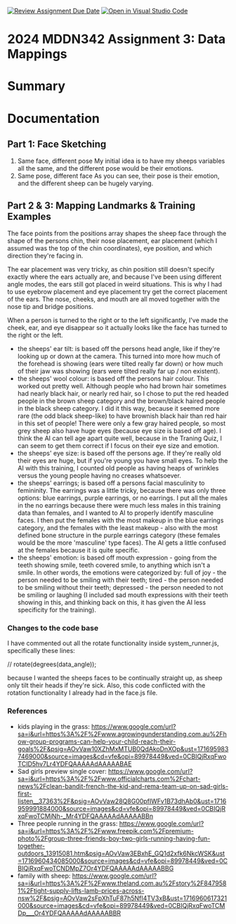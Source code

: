 [![Review Assignment Due Date](https://classroom.github.com/assets/deadline-readme-button-24ddc0f5d75046c5622901739e7c5dd533143b0c8e959d652212380cedb1ea36.svg)](https://classroom.github.com/a/HpplOQZx)
[![Open in Visual Studio Code](https://classroom.github.com/assets/open-in-vscode-718a45dd9cf7e7f842a935f5ebbe5719a5e09af4491e668f4dbf3b35d5cca122.svg)](https://classroom.github.com/online_ide?assignment_repo_id=15016911&assignment_repo_type=AssignmentRepo)
# 2024 MDDN342 Assignment 3: Data Mappings

# Summary 

# Documentation
## Part 1: Face Sketching
1. Same face, different pose
My initial idea is to have my sheeps variables all the same, and the different pose would be their emotions.
2. Same pose, different face
As you can see, their pose is their emotion, and the different sheep can be hugely varying. 

## Part 2 & 3: Mapping Landmarks & Training Examples
The face points from the positions array shapes the sheep face through the shape of the persons chin, their nose placement, ear placement (which I assumed was the top of the chin coordinates), eye position, and which direction they're facing in. 

The ear placement was very tricky, as chin position still doesn't specify exactly where the ears actually are, and because I've been using different angle modes, the ears still got placed in weird situations. This is why I had to use eyebrow placement and eye placement try get the correct placement of the ears. The nose, cheeks, and mouth are all moved together with the nose tip and bridge positions. 

When a person is turned to the right or to the left significantly, I've made the cheek, ear, and eye disappear so it actually looks like the face has turned to the right or the left. 

- the sheeps' ear tilt: is based off the persons head angle, like if they're looking up or down at the camera. This turned into more how much of the forehead is showing (ears were tilted really far down) or how much of their jaw was showing (ears were tilted really far up / non existent).
- the sheeps' wool colour: is based off the persons hair colour. This worked out pretty well. Although people who had brown hair sometimes had nearly black hair, or nearly red hair, so I chose to put the red headed people in the brown sheep category and the brown/black haired people in the black sheep category. I did it this way, because it seemed more rare (the odd black sheep-like) to have brownish black hair than red hair in this set of people! There were only a few gray haired people, so most grey sheep also have huge eyes (because eye size is based off age). I think the AI can tell age apart quite well, because in the Traning Quiz, I can seem to get them correct if I focus on their eye size and emotion. 
- the sheeps' eye size: is based off the persons age. If they're really old their eyes are huge, but if you're young you have small eyes. To help the AI with this training, I counted old people as having heaps of wrinkles versus the young people having no creases whatsoever. 
- the sheeps' earrings; is based off a persons facial masculinity to femininity. The earrings was a little tricky, because there was only three options: blue earrings, purple earrings, or no earrings. I put all the males in the no earrings because there were much less males in this training data than females, and I wanted to AI to properly identify masculine faces. I then put the females with the most makeup in the blue earrings category, and the females with the least makeup - also with the most defined bone structure in the purple earrings category (these females would be the more 'masculine' type faces). The AI gets a little confused at the females because it is quite specific.
- the sheeps' emotion: is based off mouth expression - going from the teeth showing smile, teeth covered smile, to anything which isn't a smile. In other words, the emotions were categorized by: full of joy - the person needed to be smiling with their teeth; tired - the person needed to be smiling without their teeth; depressed - the person needed to not be smiling or laughing (I included sad mouth expressions with their teeth showing in this, and thinking back on this, it has given the AI less specificity for the training). 

### Changes to the code base
I have commented out all the rotate functionality inside system_runner.js, specifically these lines: 

// rotate(degrees(data_angle)); 

because I wanted the sheeps faces to be continually straight up, as sheep only tilt their heads if they're sick. Also, this code conflicted with the rotation functionality I already had in the face.js file. 

### References
- kids playing in the grass: https://www.google.com/url?sa=i&url=https%3A%2F%2Fwww.agrowingunderstanding.com.au%2Fhow-group-programs-can-help-your-child-reach-their-goals%2F&psig=AOvVaw10XZhMxMTUB0QdAkoDnXOp&ust=1716959837469000&source=images&cd=vfe&opi=89978449&ved=0CBIQjRxqFwoTCID5hv7Lr4YDFQAAAAAdAAAAABAE
- Sad girls preview single cover: https://www.google.com/url?sa=i&url=https%3A%2F%2Fwww.officialcharts.com%2Fchart-news%2Fclean-bandit-french-the-kid-and-rema-team-up-on-sad-girls-first-listen__37363%2F&psig=AOvVaw28Q8G00pfIWFv1B73dhAb0&ust=1716959991884000&source=images&cd=vfe&opi=89978449&ved=0CBIQjRxqFwoTCMjNh-_Mr4YDFQAAAAAdAAAAABBn
- Three people running in the grass: https://www.google.com/url?sa=i&url=https%3A%2F%2Fwww.freepik.com%2Fpremium-photo%2Fgroup-three-friends-boy-two-girls-running-having-fun-together-outdoors_13915081.htm&psig=AOvVaw3EBxhE_GQ1d2xfk6NkcWSK&ust=1716960434085000&source=images&cd=vfe&opi=89978449&ved=0CBIQjRxqFwoTCNDMpZ7Or4YDFQAAAAAdAAAAABBG
- family with sheep: https://www.google.com/url?sa=i&url=https%3A%2F%2Fwww.theland.com.au%2Fstory%2F8479581%2Ftight-supply-lifts-lamb-prices-across-nsw%2F&psig=AOvVaw2sFpXhTuF87h5NfI4TV3xB&ust=1716960617321000&source=images&cd=vfe&opi=89978449&ved=0CBIQjRxqFwoTCMDp___Or4YDFQAAAAAdAAAAABBR

